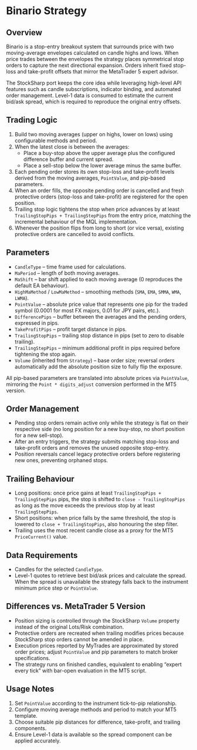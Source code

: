 # Binario Strategy

## Overview
Binario is a stop-entry breakout system that surrounds price with two moving-average envelopes calculated on candle highs and lows. When price trades between the envelopes the strategy places symmetrical stop orders to capture the next directional expansion. Orders inherit fixed stop-loss and take-profit offsets that mirror the MetaTrader 5 expert advisor.

The StockSharp port keeps the core idea while leveraging high-level API features such as candle subscriptions, indicator binding, and automated order management. Level-1 data is consumed to estimate the current bid/ask spread, which is required to reproduce the original entry offsets.

## Trading Logic
1. Build two moving averages (upper on highs, lower on lows) using configurable methods and period.
2. When the latest close is between the averages:
   - Place a buy-stop above the upper average plus the configured difference buffer and current spread.
   - Place a sell-stop below the lower average minus the same buffer.
3. Each pending order stores its own stop-loss and take-profit levels derived from the moving averages, `PointValue`, and pip-based parameters.
4. When an order fills, the opposite pending order is cancelled and fresh protective orders (stop-loss and take-profit) are registered for the open position.
5. Trailing stop logic tightens the stop when price advances by at least `TrailingStopPips + TrailingStepPips` from the entry price, matching the incremental behaviour of the MQL implementation.
6. Whenever the position flips from long to short (or vice versa), existing protective orders are cancelled to avoid conflicts.

## Parameters
- `CandleType` – time frame used for calculations.
- `MaPeriod` – length of both moving averages.
- `MaShift` – bar shift applied to each moving average (0 reproduces the default EA behaviour).
- `HighMaMethod` / `LowMaMethod` – smoothing methods (`SMA`, `EMA`, `SMMA`, `WMA`, `LWMA`).
- `PointValue` – absolute price value that represents one pip for the traded symbol (0.0001 for most FX majors, 0.01 for JPY pairs, etc.).
- `DifferencePips` – buffer between the averages and the pending orders, expressed in pips.
- `TakeProfitPips` – profit target distance in pips.
- `TrailingStopPips` – trailing stop distance in pips (set to zero to disable trailing).
- `TrailingStepPips` – minimum additional profit in pips required before tightening the stop again.
- `Volume` (inherited from `Strategy`) – base order size; reversal orders automatically add the absolute position size to fully flip the exposure.

All pip-based parameters are translated into absolute prices via `PointValue`, mirroring the `Point * digits_adjust` conversion performed in the MT5 version.

## Order Management
- Pending stop orders remain active only while the strategy is flat on their respective side (no long position for a new buy-stop, no short position for a new sell-stop).
- After an entry triggers, the strategy submits matching stop-loss and take-profit orders and removes the unused opposite stop-entry.
- Position reversals cancel legacy protective orders before registering new ones, preventing orphaned stops.

## Trailing Behaviour
- Long positions: once price gains at least `TrailingStopPips + TrailingStepPips` pips, the stop is shifted to `close - TrailingStopPips` as long as the move exceeds the previous stop by at least `TrailingStepPips`.
- Short positions: when price falls by the same threshold, the stop is lowered to `close + TrailingStopPips`, also honouring the step filter.
- Trailing uses the most recent candle close as a proxy for the MT5 `PriceCurrent()` value.

## Data Requirements
- Candles for the selected `CandleType`.
- Level-1 quotes to retrieve best bid/ask prices and calculate the spread. When the spread is unavailable the strategy falls back to the instrument minimum price step or `PointValue`.

## Differences vs. MetaTrader 5 Version
- Position sizing is controlled through the StockSharp `Volume` property instead of the original Lots/Risk combination.
- Protective orders are recreated when trailing modifies prices because StockSharp stop orders cannot be amended in place.
- Execution prices reported by MyTrades are approximated by stored order prices; adjust `PointValue` and pip parameters to match broker specifications.
- The strategy runs on finished candles, equivalent to enabling “expert every tick” with bar-open evaluation in the MT5 script.

## Usage Notes
1. Set `PointValue` according to the instrument tick-to-pip relationship.
2. Configure moving average methods and period to match your MT5 template.
3. Choose suitable pip distances for difference, take-profit, and trailing components.
4. Ensure Level-1 data is available so the spread component can be applied accurately.
